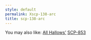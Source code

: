 ```yaml
---
style: default
permalink: Xscp-138-arc
title: scp-138-arc
---
```

You may also like:
[All Hallows'](http://scp-wiki.net/all-hallows)
[SCP-853](http://scp-wiki.net/scp-853)
